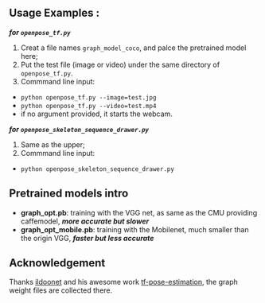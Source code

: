 
## Usage Examples :
***for `openpose_tf.py`***
1. Creat a file names `graph_model_coco`, and palce the pretrained model here;   
2. Put the test file (image or video) under the same directory of `openpose_tf.py`.   
3. Commmand line input:   
 - `python openpose_tf.py --image=test.jpg`   
 - `python openpose_tf.py --video=test.mp4`   
 - if no argument provided, it starts the webcam.

***for `openpose_skeleton_sequence_drawer.py`***
1. Same as the upper;   
2. Commmand line input:   
 - `python openpose_skeleton_sequence_drawer.py`

## Pretrained models intro
 - **graph_opt.pb**: training with the VGG net, as same as the CMU providing caffemodel, ***more accurate but slower***
 - **graph_opt_mobile.pb**:  training with the Mobilenet, much smaller than the origin VGG, ***faster but less accurate***

## Acknowledgement
Thanks [ildoonet](https://github.com/ildoonet) and his awesome work [tf-pose-estimation](https://github.com/ildoonet/tf-pose-estimation), the graph weight files are collected there.
